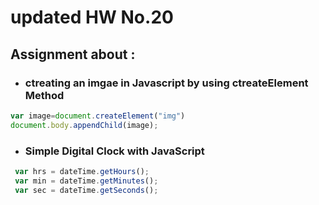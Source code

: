 # updated HW No.20

## Assignment about :


* ### ctreating an imgae in Javascript by using ctreateElement Method
```js
var image=document.createElement("img")
document.body.appendChild(image);
```

* ### Simple Digital Clock with JavaScript
```js
 var hrs = dateTime.getHours();
 var min = dateTime.getMinutes();
 var sec = dateTime.getSeconds();
 ```

